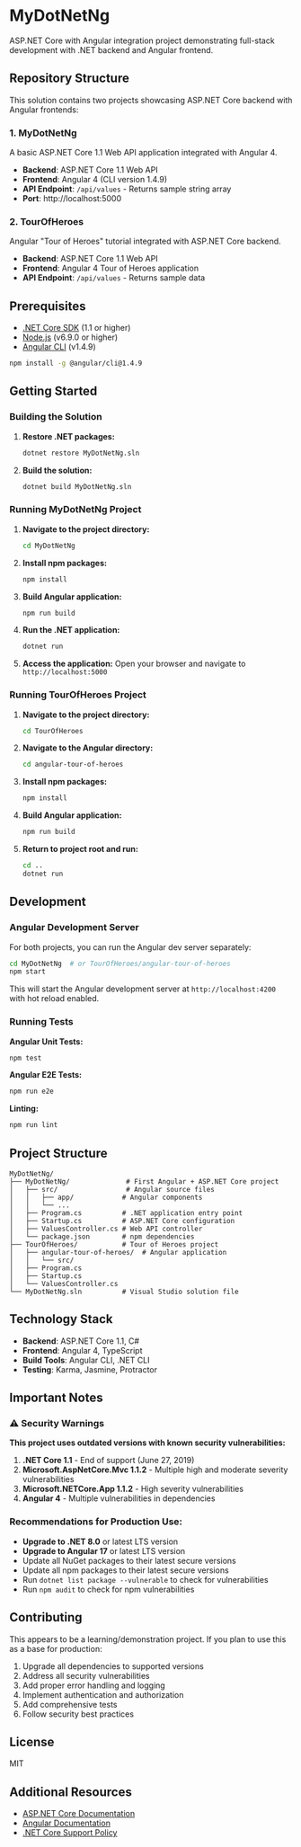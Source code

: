 # MyDotNetNg

ASP.NET Core with Angular integration project demonstrating full-stack development with .NET backend and Angular frontend.

## Repository Structure

This solution contains two projects showcasing ASP.NET Core backend with Angular frontends:

### 1. MyDotNetNg
A basic ASP.NET Core 1.1 Web API application integrated with Angular 4.
- **Backend**: ASP.NET Core 1.1 Web API
- **Frontend**: Angular 4 (CLI version 1.4.9)
- **API Endpoint**: `/api/values` - Returns sample string array
- **Port**: http://localhost:5000

### 2. TourOfHeroes
Angular "Tour of Heroes" tutorial integrated with ASP.NET Core backend.
- **Backend**: ASP.NET Core 1.1 Web API
- **Frontend**: Angular 4 Tour of Heroes application
- **API Endpoint**: `/api/values` - Returns sample data

## Prerequisites

- [.NET Core SDK](https://dotnet.microsoft.com/download) (1.1 or higher)
- [Node.js](https://nodejs.org/) (v6.9.0 or higher)
- [Angular CLI](https://cli.angular.io/) (v1.4.9)

```bash
npm install -g @angular/cli@1.4.9
```

## Getting Started

### Building the Solution

1. **Restore .NET packages:**
   ```bash
   dotnet restore MyDotNetNg.sln
   ```

2. **Build the solution:**
   ```bash
   dotnet build MyDotNetNg.sln
   ```

### Running MyDotNetNg Project

1. **Navigate to the project directory:**
   ```bash
   cd MyDotNetNg
   ```

2. **Install npm packages:**
   ```bash
   npm install
   ```

3. **Build Angular application:**
   ```bash
   npm run build
   ```

4. **Run the .NET application:**
   ```bash
   dotnet run
   ```

5. **Access the application:**
   Open your browser and navigate to `http://localhost:5000`

### Running TourOfHeroes Project

1. **Navigate to the project directory:**
   ```bash
   cd TourOfHeroes
   ```

2. **Navigate to the Angular directory:**
   ```bash
   cd angular-tour-of-heroes
   ```

3. **Install npm packages:**
   ```bash
   npm install
   ```

4. **Build Angular application:**
   ```bash
   npm run build
   ```

5. **Return to project root and run:**
   ```bash
   cd ..
   dotnet run
   ```

## Development

### Angular Development Server

For both projects, you can run the Angular dev server separately:

```bash
cd MyDotNetNg  # or TourOfHeroes/angular-tour-of-heroes
npm start
```

This will start the Angular development server at `http://localhost:4200` with hot reload enabled.

### Running Tests

**Angular Unit Tests:**
```bash
npm test
```

**Angular E2E Tests:**
```bash
npm run e2e
```

**Linting:**
```bash
npm run lint
```

## Project Structure

```
MyDotNetNg/
├── MyDotNetNg/              # First Angular + ASP.NET Core project
│   ├── src/                 # Angular source files
│   │   ├── app/            # Angular components
│   │   └── ...
│   ├── Program.cs          # .NET application entry point
│   ├── Startup.cs          # ASP.NET Core configuration
│   ├── ValuesController.cs # Web API controller
│   └── package.json        # npm dependencies
├── TourOfHeroes/           # Tour of Heroes project
│   ├── angular-tour-of-heroes/  # Angular application
│   │   └── src/
│   ├── Program.cs
│   ├── Startup.cs
│   └── ValuesController.cs
└── MyDotNetNg.sln          # Visual Studio solution file
```

## Technology Stack

- **Backend**: ASP.NET Core 1.1, C#
- **Frontend**: Angular 4, TypeScript
- **Build Tools**: Angular CLI, .NET CLI
- **Testing**: Karma, Jasmine, Protractor

## Important Notes

### ⚠️ Security Warnings

**This project uses outdated versions with known security vulnerabilities:**

1. **.NET Core 1.1** - End of support (June 27, 2019)
2. **Microsoft.AspNetCore.Mvc 1.1.2** - Multiple high and moderate severity vulnerabilities
3. **Microsoft.NETCore.App 1.1.2** - High severity vulnerabilities
4. **Angular 4** - Multiple vulnerabilities in dependencies

### Recommendations for Production Use:

- **Upgrade to .NET 8.0** or latest LTS version
- **Upgrade to Angular 17** or latest LTS version
- Update all NuGet packages to their latest secure versions
- Update all npm packages to their latest secure versions
- Run `dotnet list package --vulnerable` to check for vulnerabilities
- Run `npm audit` to check for npm vulnerabilities

## Contributing

This appears to be a learning/demonstration project. If you plan to use this as a base for production:

1. Upgrade all dependencies to supported versions
2. Address all security vulnerabilities
3. Add proper error handling and logging
4. Implement authentication and authorization
5. Add comprehensive tests
6. Follow security best practices

## License

MIT

## Additional Resources

- [ASP.NET Core Documentation](https://docs.microsoft.com/aspnet/core/)
- [Angular Documentation](https://angular.io/docs)
- [.NET Core Support Policy](https://dotnet.microsoft.com/platform/support/policy/dotnet-core)
